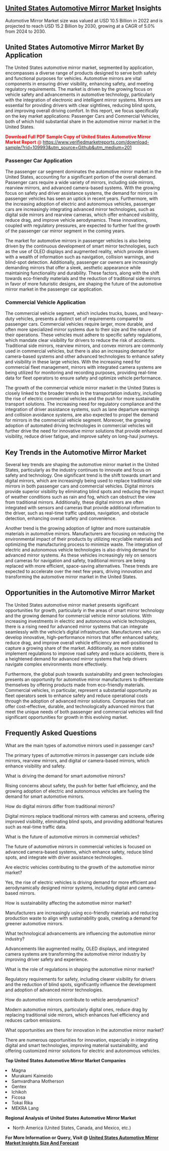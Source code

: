 <h2><a href="https://www.verifiedmarketreports.com/download-sample/?rid=109993&amp;utm_source=Github&amp;utm_medium=201" target="_blank">United States Automotive Mirror Market</a> Insights</h2><p>Automotive Mirror Market size was valued at USD 10.5 Billion in 2022 and is projected to reach USD 15.2 Billion by 2030, growing at a CAGR of 5.0% from 2024 to 2030.</p><p><h2>United States Automotive Mirror Market By Application</h2><p>The United States automotive mirror market, segmented by application, encompasses a diverse range of products designed to serve both safety and functional purposes for vehicles. Automotive mirrors are vital components in ensuring driver visibility, enhancing safety, and meeting regulatory requirements. The market is driven by the growing focus on vehicle safety and advancements in automotive technology, particularly with the integration of electronic and intelligent mirror systems. Mirrors are essential for providing drivers with clear sightlines, reducing blind spots, and improving overall driving comfort. In this report, we focus specifically on the key market applications: Passenger Cars and Commercial Vehicles, both of which hold substantial share in the automotive mirror market in the United States.<p><p><span class=""><span style="color: #ff0000;"><strong>Download Full PDF Sample Copy of United States Automotive Mirror Market Report</strong> @ </span><a href="https://www.verifiedmarketreports.com/download-sample/?rid=109993&amp;utm_source=Github&amp;utm_medium=201" target="_blank">https://www.verifiedmarketreports.com/download-sample/?rid=109993&amp;utm_source=Github&amp;utm_medium=201</a></span></p></p><h3>Passenger Car Application</h3><p>The passenger car segment dominates the automotive mirror market in the United States, accounting for a significant portion of the overall demand. Passenger cars require a wide variety of mirrors, including side mirrors, rearview mirrors, and advanced camera-based systems. With the growing focus on safety and driver assistance systems, the demand for mirrors in passenger vehicles has seen an uptick in recent years. Furthermore, with the increasing adoption of electric and autonomous vehicles, passenger cars are increasingly integrating advanced mirror technologies, such as digital side mirrors and rearview cameras, which offer enhanced visibility, reduce drag, and improve vehicle aerodynamics. These innovations, coupled with regulatory pressures, are expected to further fuel the growth of the passenger car mirror segment in the coming years.<p>The market for automotive mirrors in passenger vehicles is also being driven by the continuous development of smart mirror technologies, such as the use of OLED displays and augmented reality, which provide drivers with a wealth of information such as navigation, collision warnings, and blind-spot detection. Additionally, passenger car owners are increasingly demanding mirrors that offer a sleek, aesthetic appearance while maintaining functionality and durability. These factors, along with the shift towards eco-friendly materials and the reduction of traditional side mirrors in favor of more futuristic designs, are shaping the future of the automotive mirror market in the passenger car application.</p><h3>Commercial Vehicle Application</h3><p>The commercial vehicle segment, which includes trucks, buses, and heavy-duty vehicles, presents a distinct set of requirements compared to passenger cars. Commercial vehicles require larger, more durable, and often more specialized mirror systems due to their size and the nature of their operations. These vehicles must adhere to specific safety regulations, which mandate clear visibility for drivers to reduce the risk of accidents. Traditional side mirrors, rearview mirrors, and convex mirrors are commonly used in commercial vehicles, but there is also an increasing demand for camera-based systems and other advanced technologies to enhance safety and visibility in these large vehicles. With the increasing need for commercial fleet management, mirrors with integrated camera systems are being utilized for monitoring and recording purposes, providing real-time data for fleet operators to ensure safety and optimize vehicle performance.<p>The growth of the commercial vehicle mirror market in the United States is closely linked to the broader trends in the transportation industry, including the rise of electric commercial vehicles and the push for more sustainable transport solutions. The increasing need for regulatory compliance and the integration of driver assistance systems, such as lane departure warnings and collision avoidance systems, are also expected to propel the demand for mirrors in the commercial vehicle segment. Moreover, the growing adoption of automated driving technologies in commercial vehicles will further drive the need for innovative mirror solutions that provide enhanced visibility, reduce driver fatigue, and improve safety on long-haul journeys.</p><h2>Key Trends in the Automotive Mirror Market</h2><p>Several key trends are shaping the automotive mirror market in the United States, particularly as the industry continues to innovate and focus on safety and technology. One significant trend is the shift towards smart and digital mirrors, which are increasingly being used to replace traditional side mirrors in both passenger cars and commercial vehicles. Digital mirrors provide superior visibility by eliminating blind spots and reducing the impact of weather conditions such as rain and fog, which can obstruct the view from traditional mirrors. Additionally, these digital mirrors are often integrated with sensors and cameras that provide additional information to the driver, such as real-time traffic updates, navigation, and obstacle detection, enhancing overall safety and convenience.<p>Another trend is the growing adoption of lighter and more sustainable materials in automotive mirrors. Manufacturers are focusing on reducing the environmental impact of their products by utilizing recyclable materials and optimizing the manufacturing process to minimize waste. The integration of electric and autonomous vehicle technologies is also driving demand for advanced mirror systems. As these vehicles increasingly rely on sensors and cameras for navigation and safety, traditional mirrors are being replaced with more efficient, space-saving alternatives. These trends are expected to accelerate over the next few years, driving innovation and transforming the automotive mirror market in the United States.</p><h2>Opportunities in the Automotive Mirror Market</h2><p>The United States automotive mirror market presents significant opportunities for growth, particularly in the areas of smart mirror technology and the growing demand for commercial vehicle mirror solutions. With increasing investments in electric and autonomous vehicle technologies, there is a rising need for advanced mirror systems that can integrate seamlessly with the vehicle’s digital infrastructure. Manufacturers who can develop innovative, high-performance mirrors that offer enhanced safety, reduce drag, and improve overall vehicle efficiency are well-positioned to capture a growing share of the market. Additionally, as more states implement regulations to improve road safety and reduce accidents, there is a heightened demand for advanced mirror systems that help drivers navigate complex environments more effectively.</p><p>Furthermore, the global push towards sustainability and green technologies presents an opportunity for automotive mirror manufacturers to differentiate themselves by offering products made from eco-friendly materials. Commercial vehicles, in particular, represent a substantial opportunity as fleet operators seek to enhance safety and reduce operational costs through the adoption of advanced mirror solutions. Companies that can offer cost-effective, durable, and technologically advanced mirrors that meet the unique needs of both passenger and commercial vehicles will find significant opportunities for growth in this evolving market.</p><h2>Frequently Asked Questions</h2><p>What are the main types of automotive mirrors used in passenger cars?</p><p>The primary types of automotive mirrors in passenger cars include side mirrors, rearview mirrors, and digital or camera-based mirrors, which enhance visibility and safety.</p><p>What is driving the demand for smart automotive mirrors?</p><p>Rising concerns about safety, the push for better fuel efficiency, and the growing adoption of electric and autonomous vehicles are fueling the demand for smart automotive mirrors.</p><p>How do digital mirrors differ from traditional mirrors?</p><p>Digital mirrors replace traditional mirrors with cameras and screens, offering improved visibility, eliminating blind spots, and providing additional features such as real-time traffic data.</p><p>What is the future of automotive mirrors in commercial vehicles?</p><p>The future of automotive mirrors in commercial vehicles is focused on advanced camera-based systems, which enhance safety, reduce blind spots, and integrate with driver assistance technologies.</p><p>Are electric vehicles contributing to the growth of the automotive mirror market?</p><p>Yes, the rise of electric vehicles is driving demand for more efficient and aerodynamically designed mirror systems, including digital and camera-based mirrors.</p><p>How is sustainability affecting the automotive mirror market?</p><p>Manufacturers are increasingly using eco-friendly materials and reducing production waste to align with sustainability goals, creating a demand for greener automotive mirrors.</p><p>What technological advancements are influencing the automotive mirror industry?</p><p>Advancements like augmented reality, OLED displays, and integrated camera systems are transforming the automotive mirror industry by improving driver safety and experience.</p><p>What is the role of regulations in shaping the automotive mirror market?</p><p>Regulatory requirements for safety, including clearer visibility for drivers and the reduction of blind spots, significantly influence the development and adoption of advanced mirror technologies.</p><p>How do automotive mirrors contribute to vehicle aerodynamics?</p><p>Modern automotive mirrors, particularly digital ones, reduce drag by replacing traditional side mirrors, which enhances fuel efficiency and reduces carbon emissions.</p><p>What opportunities are there for innovation in the automotive mirror market?</p><p>There are numerous opportunities for innovation, especially in integrating digital and smart technologies, improving material sustainability, and offering customized mirror solutions for electric and autonomous vehicles.</p></p><p><strong>Top United States Automotive Mirror Market Companies</strong></p><div data-test-id=""><p><li>Magna</li><li> Murakami Kaimeido</li><li> Samvardhana Motherson</li><li> Gentex</li><li> Ichikoh</li><li> Ficosa</li><li> Tokai Rika</li><li> MEKRA Lang</li></p><div><strong>Regional Analysis of&nbsp;United States Automotive Mirror Market</strong></div><ul><li dir="ltr"><p dir="ltr">North America&nbsp;(United States, Canada, and Mexico, etc.)</p></li></ul><p><strong>For More Information or Query, Visit @&nbsp;</strong><strong><a href="https://www.verifiedmarketreports.com/product/global-automotive-mirror-market-2019-by-manufacturers-regions-type-and-application-forecast-to-2024/?utm_source=Github&amp;utm_medium=201" target="_blank">United States Automotive Mirror Market Insights Size And Forecast</a></strong></p></div>
